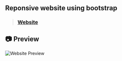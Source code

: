 ## Reponsive website using bootstrap 
> ### [Website](https://myselfanandvp.github.io/surferhub/ "website link")

## 📷 Preview

![Website Preview](https://github.com/user-attachments/assets/f18ae7bd-44df-4c72-b0e2-4f5b87766d59) 
